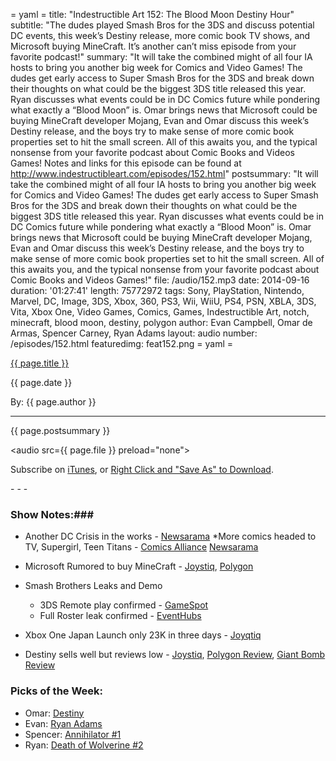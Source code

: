 = yaml =
title: "Indestructible Art 152: The Blood Moon Destiny Hour"
subtitle: "The dudes played Smash Bros for the 3DS and discuss potential DC events, this week’s Destiny release, more comic book TV shows, and Microsoft buying MineCraft. It’s another can’t miss episode from your favorite podcast!"
summary: "It will take the combined might of all four IA hosts to bring you another big week for Comics and Video Games! The dudes get early access to Super Smash Bros for the 3DS and break down their thoughts on what could be the biggest 3DS title released this year. Ryan discusses what events could be in DC Comics future while pondering what exactly a “Blood Moon” is. Omar brings news that Microsoft could be buying MineCraft developer Mojang, Evan and Omar discuss this week’s Destiny release, and the boys try to make sense of more comic book properties set to hit the small screen. All of this awaits you,  and the typical nonsense from your favorite podcast  about Comic Books and Videos Games! Notes and links for this episode can be found at http://www.indestructibleart.com/episodes/152.html"
postsummary: "It will take the combined might of all four IA hosts to bring you another big week for Comics and Video Games! The dudes get early access to Super Smash Bros for the 3DS and break down their thoughts on what could be the biggest 3DS title released this year. Ryan discusses what events could be in DC Comics future while pondering what exactly a “Blood Moon” is. Omar brings news that Microsoft could be buying MineCraft developer Mojang, Evan and Omar discuss this week’s Destiny release, and the boys try to make sense of more comic book properties set to hit the small screen. All of this awaits you,  and the typical nonsense from your favorite podcast  about Comic Books and Videos Games!"
file: /audio/152.mp3
date: 2014-09-16
duration: '01:27:41'
length: 75772972
tags: Sony, PlayStation, Nintendo, Marvel, DC, Image, 3DS, Xbox, 360, PS3, Wii, WiiU, PS4, PSN, XBLA, 3DS, Vita, Xbox One, Video Games, Comics, Games, Indestructible Art, notch, minecraft, blood moon, destiny, polygon
author: Evan Campbell, Omar de Armas, Spencer Carney, Ryan Adams
layout: audio
number: /episodes/152.html
featuredimg: feat152.png
= yaml =

<a href="{{ page.url }}" class='postTitleLink'><p class='postTitle'>{{ page.title }}</p></a>
<p class='postPublished'>{{ page.date }}</p>
<p class='postAuthor'>By: {{ page.author }}</p>
<hr>

<p class='podcastSummary'>{{ page.postsummary }}</p>

<audio src={{ page.file }} preload="none"></audio>
<p class='subLinks'>Subscribe on <a href='http://bit.ly/iapodcast'>iTunes</a>, or <a href={{ page.file }}>Right Click and "Save As" to Download</a>.</p>
- - -

### Show Notes:###
* Another DC Crisis in the works - [Newsarama](http://www.newsarama.com/22120-what-is-blood-moon-new-dc-event-looms-near.html)
*More comics headed to TV, Supergirl, Teen Titans - [Comics Alliance](http://comicsalliance.com/dc-titans-tv-series-tnt-akiva-goldsman-pilot/)
[Newsarama](http://www.newsarama.com/22074-keeping-the-supergirl-tv-news-in-perspective.html)

* Microsoft Rumored to buy MineCraft - [Joystiq](http://www.joystiq.com/2014/09/09/report-microsoft-may-buy-minecraft-studio-mojang/), [Polygon](http://www.polygon.com/2014/9/10/6130665/report-microsofts-2b-deal-to-buy-minecraft-studio-was-instigated-by)

* Smash Brothers Leaks and Demo
    * 3DS Remote play confirmed - [GameSpot](http://www.gamespot.com/articles/super-smash-bros-wii-u-will-let-you-use-your-3ds-a/1100-6422301/)
    * Full Roster leak confirmed - [EventHubs](http://www.eventhubs.com/news/2014/sep/10/ness-and-falco-leaked-super-smash-bros-3ds-images-early-release-copies-confirm/)

* Xbox One Japan Launch only 23K in three days - [Joyqtiq](http://www.joystiq.com/2014/09/10/xbox-one-launch-didnt-ignite-japan-just-23k-consoles-sold/)

* Destiny sells well but reviews low - [Joystiq](http://www.joystiq.com/2014/09/10/destiny-ships-500-million-highest-selling-digital-console-rele/), [Polygon Review](http://www.polygon.com/2014/9/12/6138497/destiny-review-no-fate), [Giant Bomb Review](http://www.giantbomb.com/reviews/destiny-review/1900-655/)

### Picks of the Week: ###
* Omar: [Destiny](http://www.amazon.com/Destiny-PlayStation-4/dp/B00BGA9Y3W/ref=zg_bs_6427831011_1)
* Evan: [Ryan Adams](http://www.outsidethebeltway.com/wp-content/uploads/2009/05/professor-x.jpg)
* Spencer: [Annihilator #1](http://www.legendary.com/comics/annihilator)
* Ryan: [Death of Wolverine #2](http://marvel.com/comics/issue/50947/death_of_wolverine_2014_2)
